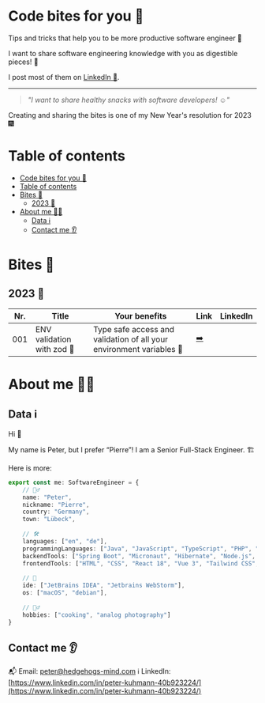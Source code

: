 # Code bites for you 🍔

Tips and tricks that help you to be more productive software engineer 🚀

I want to share software engineering knowledge with you as digestible pieces! 🧠

I post most of them on [LinkedIn 🔗](https://www.linkedin.com/in/peter-kuhmann-40b923224/).

___

> _"I want to share healthy snacks with software developers! ☺️"_

Creating and sharing the bites is one of my New Year's resolution for 2023 🎆

# Table of contents

<!-- TOC -->
* [Code bites for you 🍔](#code-bites-for-you-)
* [Table of contents](#table-of-contents)
* [Bites 🍎](#bites-)
  * [2023 🥒](#2023-)
* [About me 🙋‍♂️](#about-me-)
  * [Data ℹ️](#data-ℹ)
  * [Contact me 👂](#contact-me-)
<!-- TOC -->

# Bites 🍎

## 2023 🥒

| Nr. | Title                      | Your benefits                                                        | Link                                       | LinkedIn |
|-----|----------------------------|----------------------------------------------------------------------|--------------------------------------------|----------|
| 001 | ENV validation with zod 💎 | Type safe access and validation of all your environment variables 🔑 | [➡️](2023/001-env-var-validation-with-zod) |          |

# About me 🙋‍♂️

## Data ℹ️

Hi 👋

My name is Peter, but I prefer “Pierre”! I am a Senior Full-Stack Engineer. 🏗

Here is more:

```typescript
export const me: SoftwareEngineer = {
    // 🙋‍♂️
    name: "Peter",
    nickname: "Pierre",
    country: "Germany",
    town: "Lübeck",
    
    // 🛠
    languages: ["en", "de"],
    programmingLanguages: ["Java", "JavaScript", "TypeScript", "PHP", "python"],
    backendTools: ["Spring Boot", "Micronaut", "Hibernate", "Node.js", "Express", "Nest.js", "Prisma", "TypeORM"],
    frontendTools: ["HTML", "CSS", "React 18", "Vue 3", "Tailwind CSS", "styled-components"],
    
    // 🌱
    ide: ["JetBrains IDEA", "Jetbrains WebStorm"],
    os: ["macOS", "debian"],
    
    // 🤹‍♂️
    hobbies: ["cooking", "analog photography"]
}
```

## Contact me 👂
📬 Email: [peter@hedgehogs-mind.com](mailto:peter@hedgehogs-mind.com)
ℹ️
LinkedIn: [https://www.linkedin.com/in/peter-kuhmann-40b923224/](https://www.linkedin.com/in/peter-kuhmann-40b923224/)
